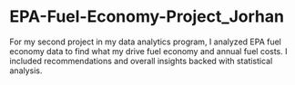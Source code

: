 # EPA-Fuel-Economy-Project_Jorhan
For my second project in my data analytics program, I analyzed EPA fuel economy data to find what my drive fuel economy and annual fuel costs. I included recommendations and overall insights backed with statistical analysis.
